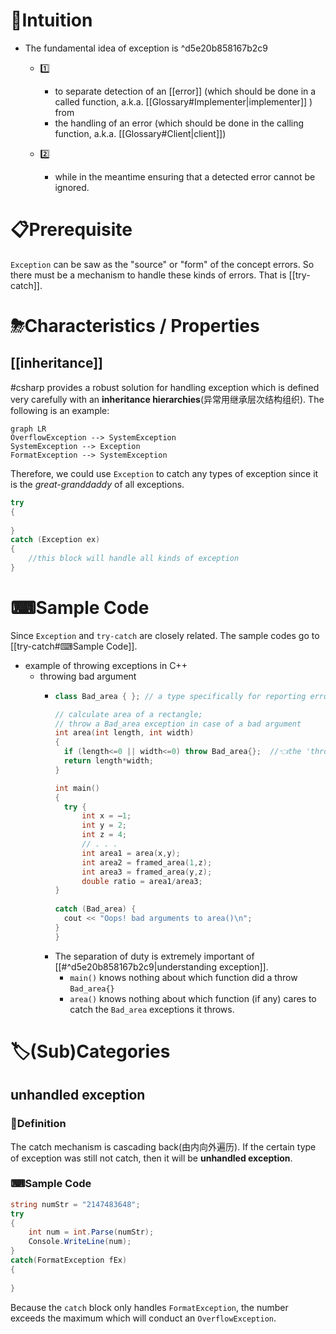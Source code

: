 # 🧠Intuition
- The fundamental idea of exception is ^d5e20b858167b2c9
    - 1️⃣
        - to separate detection of an [[error]] (which should be done in a called function, a.k.a. [[Glossary#Implementer|implementer]] ) from
        - the handling of an error (which should be done in the calling function, a.k.a. [[Glossary#Client|client]])
        
    - 2️⃣
        - while in the meantime ensuring that a detected error cannot be ignored.
        

# 📋Prerequisite
`Exception` can be saw as the "source" or "form" of the concept errors. So there must be a mechanism to handle these kinds of errors. That is [[try-catch]].

# ⛈Characteristics / Properties
## [[inheritance]]
#csharp  provides a robust solution for handling exception which is defined very carefully with an **inheritance hierarchies**(异常用继承层次结构组织). The following is an example:

```mermaid  
graph LR
OverflowException --> SystemException
SystemException --> Exception
FormatException --> SystemException
```
Therefore, we could use `Exception` to catch any types of exception since it is the *great-granddaddy* of all exceptions.

```c#
try
{
    
}
catch (Exception ex)
{
    //this block will handle all kinds of exception
}
```

# ⌨Sample Code
Since `Exception` and `try-catch` are closely related. The sample codes go to [[try-catch#⌨Sample Code]].

- example of throwing exceptions in C++
    - throwing bad argument
        - ``` c++
          class Bad_area { }; // a type specifically for reporting errors from area()
          
          // calculate area of a rectangle;
          // throw a Bad_area exception in case of a bad argument
          int area(int length, int width)
          {
            if (length<=0 || width<=0) throw Bad_area{};  //👈the 'throw' is to hope that some `catch` will provide an appropriate response
            return length*width;
          }
          
          int main()
          {
            try {
                int x = –1;
                int y = 2;
                int z = 4;
                // . . .
                int area1 = area(x,y);
                int area2 = framed_area(1,z);
                int area3 = framed_area(y,z);
                double ratio = area1/area3;
          }
            
          catch (Bad_area) {
          	cout << "Oops! bad arguments to area()\n";
          }
          }
          
          ```
        - The separation of duty is extremely important of [[#^d5e20b858167b2c9|understanding exception]].
            - `main()` knows nothing about which function did a throw `Bad_area{}`
            - `area()` knows nothing about which function (if any) cares to catch the `Bad_area` exceptions it throws.


# 🏷(Sub)Categories
## unhandled exception
### 📝Definition
The catch mechanism is cascading back(由内向外遍历). If the certain type of exception was still not catch, then it will be **unhandled exception**.
### ⌨Sample Code
```c#
string numStr = "2147483648";
try
{
    int num = int.Parse(numStr);
    Console.WriteLine(num);
}
catch(FormatException fEx)
{
    
}
```
Because the `catch` block only handles `FormatException`, the number exceeds the maximum which will conduct an `OverflowException`.


